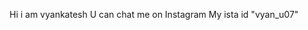 Hi i am vyankatesh 
U can chat me on Instagram 
My ista id "vyan_u07"

<!---
TeamDark07/TeamDark07 is a ✨ special ✨ repository because its `README.md` (this file) appears on your GitHub profile.
You can click the Preview link to take a look at your changes.
--->
